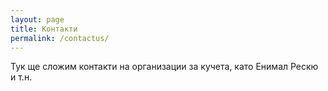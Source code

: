 ```yaml
---
layout: page
title: Контакти
permalink: /contactus/
---
```

Тук ще сложим контакти на организации за кучета, като Енимал Рескю и т.н.